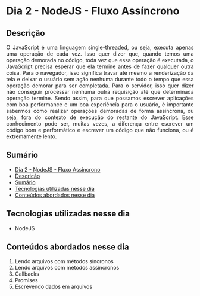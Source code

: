 # Dia 2 - NodeJS - Fluxo Assíncrono

## Descrição
<p align="justify">
O JavaScript é uma linguagem single-threaded, ou seja, executa apenas uma operação de cada vez. Isso quer dizer que, quando temos uma operação demorada no código, toda vez que essa operação é executada, o JavaScript precisa esperar que ela termine antes de fazer qualquer outra coisa.
Para o navegador, isso significa travar até mesmo a renderização da tela e deixar o usuário sem ação nenhuma durante todo o tempo que essa operação demorar para ser completada. Para o servidor, isso quer dizer não conseguir processar nenhuma outra requisição até que determinada operação termine.
Sendo assim, para que possamos escrever aplicações com boa performance e um boa experiência para o usuário, é importante sabermos como realizar operações demoradas de forma assíncrona, ou seja, fora do contexto de execução do restante do JavaScript. Esse conhecimento pode ser, muitas vezes, a diferença entre escrever um código bom e performático e escrever um código que não funciona, ou é extremamente lento.
</p>

## Sumário
- [Dia 2 - NodeJS - Fluxo Assíncrono](#dia-2---nodejs---fluxo-assíncrono)
- [Descrição](#descrição)
- [Sumário](#sumário)
- [Tecnologias utilizadas nesse dia](#tecnologias-utilizadas-nesse-dia)
- [Conteúdos abordados nesse dia](#conteúdos-abordados-nesse-dia)

## Tecnologias utilizadas nesse dia
- NodeJS

## Conteúdos abordados nesse dia
1. Lendo arquivos com métodos síncronos
2. Lendo arquivos com métodos assíncronos
3. Callbacks
4. Promises
5. Escrevendo dados em arquivos
